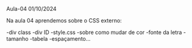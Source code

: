Aula-04
01/10/2024

Na aula 04 aprendemos sobre o CSS externo:

-div class
-div ID
-style.css
-sobre como mudar de cor
-fonte da letra
-tamanho
-tabela
-espaçamento...
